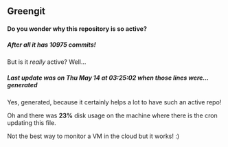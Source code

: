 ## Greengit

#### Do you wonder why this repository is so active?

##### After all it has 10975 commits!

But is it *really* active? Well...

##### Last update was on Thu May 14 at 03:25:02 when those lines were... generated

Yes, generated, because it certainly helps a lot to have such an active repo!

Oh and there was **23%** disk usage on the machine
where there is the cron updating this file.

Not the best way to monitor a VM in the cloud but it works! :)
